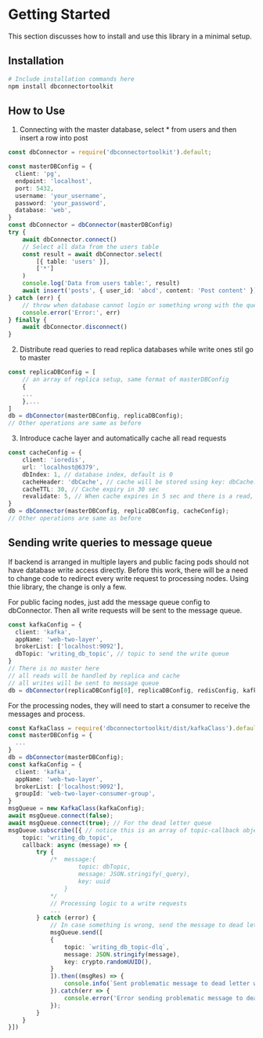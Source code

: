 Getting Started
===============

This section discusses how to install and use this library in a minimal setup.

Installation
------------
```bash
# Include installation commands here
npm install dbconnectortoolkit
```

How to Use
----------
1) Connecting with the master database, select * from users and then insert a row into post
```typescript
const dbConnector = require('dbconnectortoolkit').default;

const masterDBConfig = {
  client: 'pg',
  endpoint: 'localhost',
  port: 5432,
  username: 'your_username',
  password: 'your_password',
  database: 'web',
}
const dbConnector = dbConnector(masterDBConfig)
try {
    await dbConnector.connect()
    // Select all data from the users table
    const result = await dbConnector.select(
        [{ table: 'users' }],
        ['*']
    )
    console.log('Data from users table:', result)
    await insert('posts', { user_id: 'abcd', content: 'Post content' })
} catch (err) {
    // throw when database cannot login or something wrong with the query
    console.error('Error:', err)
} finally {
    await dbConnector.disconnect()
}
```

2) Distribute read queries to read replica databases while write ones stil go to master
```typescript
const replicaDBConfig = [
    // an array of replica setup, same format of masterDBConfig
    {
    ...
    },...
]
db = dbConnector(masterDBConfig, replicaDBConfig);
// Other operations are same as before
```

3) Introduce cache layer and automatically cache all read requests
```typescript
const cacheConfig = {
    client: 'ioredis',
    url: 'localhost@6379',
    dbIndex: 1, // database index, default is 0
    cacheHeader: 'dbCache', // cache will be stored using key: dbCache:${sha256 hash of the raw query}
    cacheTTL: 30, // Cache expiry in 30 sec
    revalidate: 5, // When cache expires in 5 sec and there is a read, revalidate the cache
}
db = dbConnector(masterDBConfig, replicaDBConfig, cacheConfig);
// Other operations are same as before
```

Sending write queries to message queue
--------------------------------------
If backend is arranged in multiple layers and public facing pods should not have database write access directly. Before this work, there will be a need to change code to redirect every write request to processing nodes.
Using thie library, the change is only a few.

For public facing nodes, just add the message queue config to dbConnector. Then all write requests will be sent to the message queue.
```typescript
const kafkaConfig = {
  client: 'kafka',
  appName: 'web-two-layer',
  brokerList: ['localhost:9092'],
  dbTopic: 'writing_db_topic', // topic to send the write queue
}
// There is no master here
// all reads will be handled by replica and cache
// all writes will be sent to message queue
db = dbConnector(replicaDBConfig[0], replicaDBConfig, redisConfig, kafkaConfig);
```

For the processing nodes, they will need to start a consumer to receive the messages and process.
```typescript
const KafkaClass = require('dbconnectortoolkit/dist/kafkaClass').default;
const masterDBConfig = {
  ...
}
db = dbConnector(masterDBConfig);
const kafkaConfig = {
  client: 'kafka',
  appName: 'web-two-layer',
  brokerList: ['localhost:9092'],
  groupId: 'web-two-layer-consumer-group',
}
msgQueue = new KafkaClass(kafkaConfig);
await msgQueue.connect(false);
await msgQueue.connect(true); // For the dead letter queue
msgQueue.subscribe([{ // notice this is an array of topic-callback objects
    topic: 'writing_db_topic',
    callback: async (message) => {
        try {
            /*  message:{
                    topic: dbTopic,
                    message: JSON.stringify(_query),
                    key: uuid
                }
            */
            // Processing logic to a write requests
            ...
        } catch (error) {
            // In case something is wrong, send the message to dead letter queue
            msgQueue.send([
            {
                topic: `writing_db_topic-dlq`,
                message: JSON.stringify(message),
                key: crypto.randomUUID(),
            }
            ]).then((msgRes) => {
                console.info(`Sent problematic message to dead letter with result:${msgRes}`);
            }).catch(err => {
                console.error('Error sending problematic message to dead letter:', err);
            });
        }
    }
}])
```
